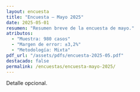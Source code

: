 ```yaml
---
layout: encuesta
title: "Encuesta — Mayo 2025"
date: 2025-05-01
resumen: "Resumen breve de la encuesta de mayo."
atributos:
  - "Muestra: 980 casos"
  - "Margen de error: ±3,2%"
  - "Metodología: Mixta"
pdf_url: "/assets/pdfs/encuesta-2025-05.pdf"
destacado: false
permalink: /encuestas/encuesta-mayo-2025/
---
```


Detalle opcional.

